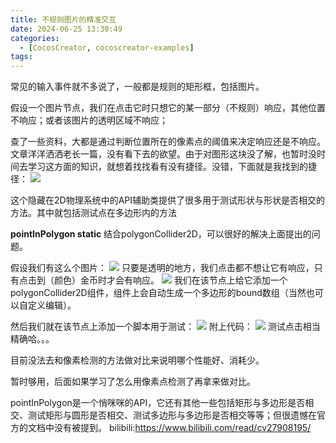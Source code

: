 ```yaml
---
title: 不规则图片的精准交互
date: 2024-06-25 13:30:49
categories:
  - [CocosCreator, cocoscreator-examples]
tags:
---
```

常见的输入事件就不多说了，一般都是规则的矩形框，包括图片。

假设一个图片节点，我们在点击它时只想它的某一部分（不规则）响应，其他位置不响应；或者该图片的透明区域不响应；

查了一些资料，大都是通过判断位置所在的像素点的阈值来决定响应还是不响应。文章洋洋洒洒老长一篇，没有看下去的欲望。由于对图形这块没了解，也暂时没时间去学习这方面的知识，就想着找找看有没有捷径。没错，下面就是我找到的捷径：
![](001.png)

这个隐藏在2D物理系统中的API辅助类提供了很多用于测试形状与形状是否相交的方法。其中就包括测试点在多边形内的方法

**pointInPolygon static**
结合polygonCollider2D，可以很好的解决上面提出的问题。

假设我们有这么个图片： 
![](002.png)
只要是透明的地方，我们点击都不想让它有响应，只有点击到（颜色）金币时才会有响应。 
![](003.png)
我们在该节点上给它添加一个polygonCollider2D组件，组件上会自动生成一个多边形的bound数组（当然也可以自定义编辑）。

然后我们就在该节点上添加一个脚本用于测试：
![](004.png)
附上代码： 
![](005.png)
测试点击相当精确哈。。。

目前没法去和像素检测的方法做对比来说明哪个性能好、消耗少。

暂时够用，后面如果学习了怎么用像素点检测了再拿来做对比。

pointInPolygon是一个悄咪咪的API，它还有其他一些包括矩形与多边形是否相交、测试矩形与圆形是否相交、测试多边形与多边形是否相交等等；但很遗憾在官方的文档中没有被提到。 
bilibili:https://www.bilibili.com/read/cv27908195/